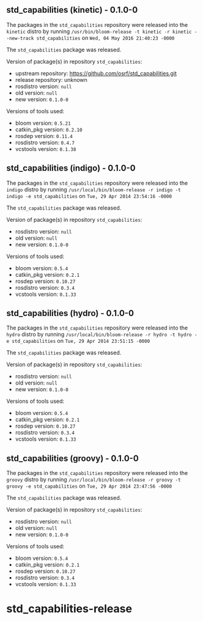 ## std_capabilities (kinetic) - 0.1.0-0

The packages in the `std_capabilities` repository were released into the `kinetic` distro by running `/usr/bin/bloom-release -t kinetic -r kinetic --new-track std_capabilities` on `Wed, 04 May 2016 21:40:23 -0000`

The `std_capabilities` package was released.

Version of package(s) in repository `std_capabilities`:

- upstream repository: https://github.com/osrf/std_capabilities.git
- release repository: unknown
- rosdistro version: `null`
- old version: `null`
- new version: `0.1.0-0`

Versions of tools used:

- bloom version: `0.5.21`
- catkin_pkg version: `0.2.10`
- rosdep version: `0.11.4`
- rosdistro version: `0.4.7`
- vcstools version: `0.1.38`


## std_capabilities (indigo) - 0.1.0-0

The packages in the `std_capabilities` repository were released into the `indigo` distro by running `/usr/local/bin/bloom-release -r indigo -t indigo -e std_capabilities` on `Tue, 29 Apr 2014 23:54:16 -0000`

The `std_capabilities` package was released.

Version of package(s) in repository `std_capabilities`:
- rosdistro version: `null`
- old version: `null`
- new version: `0.1.0-0`

Versions of tools used:
- bloom version: `0.5.4`
- catkin_pkg version: `0.2.1`
- rosdep version: `0.10.27`
- rosdistro version: `0.3.4`
- vcstools version: `0.1.33`


## std_capabilities (hydro) - 0.1.0-0

The packages in the `std_capabilities` repository were released into the `hydro` distro by running `/usr/local/bin/bloom-release -r hydro -t hydro -e std_capabilities` on `Tue, 29 Apr 2014 23:51:15 -0000`

The `std_capabilities` package was released.

Version of package(s) in repository `std_capabilities`:
- rosdistro version: `null`
- old version: `null`
- new version: `0.1.0-0`

Versions of tools used:
- bloom version: `0.5.4`
- catkin_pkg version: `0.2.1`
- rosdep version: `0.10.27`
- rosdistro version: `0.3.4`
- vcstools version: `0.1.33`


## std_capabilities (groovy) - 0.1.0-0

The packages in the `std_capabilities` repository were released into the `groovy` distro by running `/usr/local/bin/bloom-release -r groovy -t groovy -e std_capabilities` on `Tue, 29 Apr 2014 23:47:56 -0000`

The `std_capabilities` package was released.

Version of package(s) in repository `std_capabilities`:
- rosdistro version: `null`
- old version: `null`
- new version: `0.1.0-0`

Versions of tools used:
- bloom version: `0.5.4`
- catkin_pkg version: `0.2.1`
- rosdep version: `0.10.27`
- rosdistro version: `0.3.4`
- vcstools version: `0.1.33`


std_capabilities-release
========================
